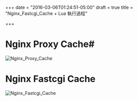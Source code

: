 +++
date = "2016-03-06T01:24:51-05:00"
draft = true
title = "Nginx_Fastcgi_Cache + Lua 執行過程"

+++
# Nginx Proxy Cache#

![Nginx_Proxy_Cache](images/nginx_cache.jpeg "Nginx_Proxy_Cache")

# Nginx Fastcgi Cache #

![Nginx_Fastcgi_Cache](images/nginx_Fastcgi_cache.jpeg "Nginx_Fastcgi_Cache")
